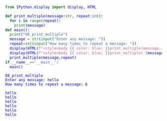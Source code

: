 ```python
from IPython.display import display, HTML

def print_multiple(message:str, repeat:int):
  for i in range(repeat):
    print(message)
def main():
  print("08_print_multiple")
  message = str(input("Enter any message: "))
  repeat=int(input("How many times to repeat a message: "))
  display(HTML(f"<style>body {{ color: blue; }}print_multiple(message,repeat)</style>"))
  display(HTML(f"<style>body {{ color: blue; }}print_multiple('{message}',{repeat})</style>"))
  print_multiple(message,repeat)
if __name__=='__main__':
  main()
```

    08_print_multiple
    Enter any message: hello
    How many times to repeat a message: 6
    


<style>body { color: blue; }print_multiple(message,repeat)</style>



<style>body { color: blue; }print_multiple('hello',6)</style>


    hello
    hello
    hello
    hello
    hello
    hello
    
